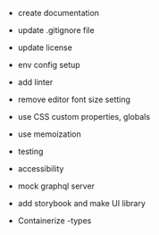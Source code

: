 - create documentation
- update .gitignore file
- update license
- env config setup
- add linter
- remove editor font size setting
- use CSS custom properties, globals
- use memoization
- testing
- accessibility


- mock graphql server
- add storybook and make UI library
- Containerize
-types